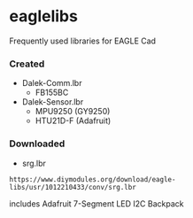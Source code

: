 # eaglelibs
Frequently used libraries for EAGLE Cad
### Created
* Dalek-Comm.lbr
	* FB155BC
* Dalek-Sensor.lbr
	* MPU9250 (GY9250)
  * HTU21D-F (Adafruit)

### Downloaded
* srg.lbr
```
https://www.diymodules.org/download/eagle-libs/usr/1012210433/conv/srg.lbr
```
includes Adafruit 7-Segment LED I2C Backpack
